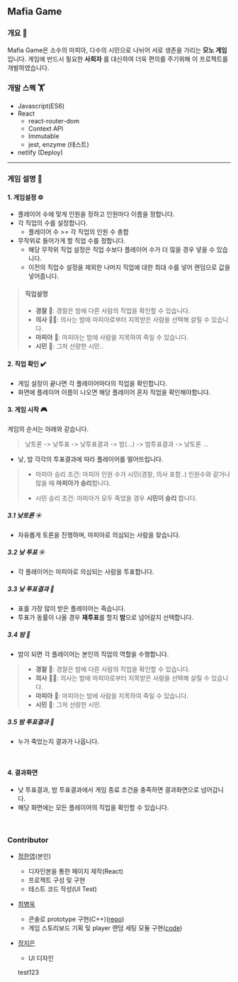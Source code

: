 ## Mafia Game 

### 개요 🚀

Mafia Game은 소수의 마피아, 다수의 시민으로 나뉘어 서로 생존을 가리는 **모노 게임**입니다. 게임에 반드시 필요한 **사회자** 를 대신하여 더욱 편의를 주기위해 이 프로젝트를 개발하였습니다.

### 개발 스펙 🏋️‍

- Javascript(ES6)
- React
  - react-router-dom
  - Context API
  - Immutable
  - jest, enzyme (테스트)
- netlify (Deploy)

---

### 게임 설명 🏃‍

#### 1. 게임설정 ⚙️

- 플레이어 수에 맞게 인원을 정하고 인원마다 이름을 정합니다.
- 각 직업의 수를 설정합니다. 
  - 플레이어 수 >= 각 직업의 인원 수 총합
- 무작위로 들어가게 할 직업 수를 정합니다. 
  - 해당 무작위 직업 설정은 직업 수보다 플레이어 수가 더 많을 경우 넣을 수 있습니다.
  - 이전의 직업수 설정을 제외한 나머지 직업에 대한 최대 수를 넣어 랜덤으로 값을 넣어줍니다.

> #### 직업설명
> - **경찰** 👮‍: 경찰은 밤에 다른 사람의 직업을 확인할 수 있습니다.
> - **의사** 👨‍⚕️: 의사는 밤에 마피아로부터 지목받은 사람을 선택해 살릴 수 있습니다.
> - **마피아** 🔪: 마피아는 밤에 사람을 지목하여 죽일 수 있습니다.
> - **시민** 🙎‍: 그저 선량한 시민..

#### 2. 직업 확인 ✔️

- 게임 설정이 끝나면 각 플레이어마다의 직업을 확인합니다.
- 화면에 플레이어 이름이 나오면 해당 플레이어 혼자 직업을 확인해야합니다.

#### 3. 게임 시작 🎮

게임의 순서는 아래와 같습니다.

> 낮토론 -> 낮투표 -> 낮투표결과 -> 밤(...) -> 밤투표결과 -> 낮토론 ...

- 낮, 밤 각각의 투표결과에 따라 플레이어를 떨어뜨립니다.
> - 마피아 승리 조건: 마피아 인원 수가 시민(경찰, 의사 포함..) 인원수와 같거나 많을 때 **마피아가 승리**합니다.
>
> - 시민 승리 조건: 마피아가 모두 죽었을 경우 **시민이 승리** 합니다.

##### 3.1 낮토론 ☀️

- 자유롭게 토론을 진행하며, 마피아로 의심되는 사람을 찾습니다.

##### 3.2 낮 투표 ☀️

- 각 플레이어는 마피아로 의심되는 사람을 투표합니다.

##### 3.3 낮 투표결과 🌇

- 표를 가장 많이 받은 플레이어는 죽습니다.
- 투표가 동률이 나올 경우 **재투표**를 할지 **밤**으로 넘어갈지 선택합니다.

##### 3.4 밤 🌙

- 밤이 되면 각 플레이어는 본인의 직업의 역할을 수행합니다.

> - **경찰** 👮‍: 경찰은 밤에 다른 사람의 직업을 확인할 수 있습니다.
> - **의사** 👨‍⚕️: 의사는 밤에 마피아로부터 지목받은 사람을 선택해 살릴 수 있습니다.
> - **마피아** 🔪: 마피아는 밤에 사람을 지목하여 죽일 수 있습니다.
> - **시민** 🙎‍: 그저 선량한 시민.

##### 3.5 밤 투표결과 🌅

- 누가 죽었는지 결과가 나옵니다.

<br>

#### 4. 결과화면

- 낮 투표결과, 밤 투표결과에서 게임 종료 조건을 충족하면 결과화면으로 넘어갑니다.
- 해당 화면에는 모든 플레이어의 직업을 확인할 수 있습니다.

<br>

### Contributor

- [정한영](https://github.com/JungHanYoung)(본인)
  - 디자인본을 통한 페이지 제작(React)
  - 프로젝트 구성 및 구현
  - 테스트 코드 작성(UI Test)
- [최병욱](https://github.com/ChoiBU)
  - 콘솔로 prototype 구현(C++)([repo](https://github.com/ChoiBU/MafiaGame_single_cpp))
  - 게임 스토리보드 기획 및 player 랜덤 세팅 모듈 구현([code](https://github.com/JungHanYoung/MafiaGame_single_react/blob/0209_develop/src/utils/setPlayers.js))
- [정지은](http://burnicknich.dothome.co.kr/)
  - UI 디자인

  test123
